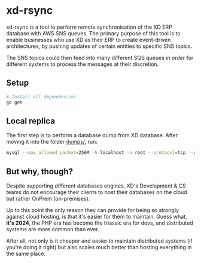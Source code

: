 # xd-rsync

xd-rsync is a tool to perform remote synchronisation of the XD ERP database with AWS SNS queues.
The primary purpose of this tool is to enable businesses who use XD as their ERP to create event-driven architectures, by pushing updates of certain entities to specific SNS topics.

The SNS topics could then feed into many different SQS queues in order for different systems to process the messages at their discretion.

## Setup

```bash
# Install all dependencies
go get
```

## Local replica

The first step is to perform a database dump from XD database. After moving it into the folder [dumps/](/dumps/), run:

```bash
mysql --max_allowed_packet=256M -h localhost -u root --protocol=tcp --password=root xd < ./dumps/dumpname.sql
```

## But why, though?

Despite supporting different databases engines, XD's Development & CS teams do not encourage their
clients to host their databases on the cloud but rather OnPrem (on-premises).

Up to this point the only reason they can provide for being so strongly against cloud hosting, is that
it's easier for them to maintain. Guess what, **it's 2024**, the PHP era has become the triassic era for devs, and distributed systems are more common than ever.

After all, not only is it cheaper and easier to maintain distributed systems (if you're doing it right) but also scales much better than hosting everything in the same place.
